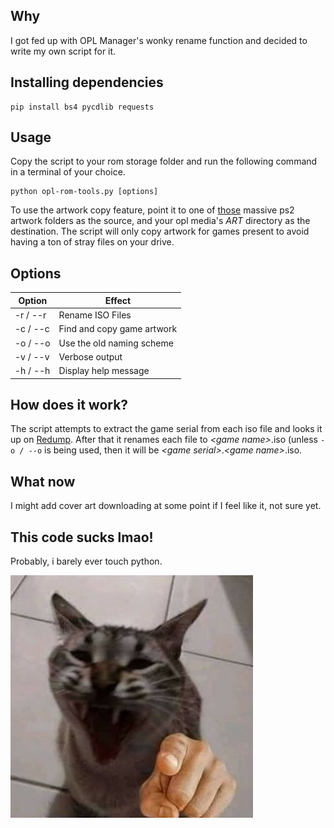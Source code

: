 ## Why
I got fed up with OPL Manager's wonky rename function and decided to write my own script for it.

## Installing dependencies
```
pip install bs4 pycdlib requests
```

## Usage
Copy the script to your rom storage folder and run the following command in a terminal of your choice.
```
python opl-rom-tools.py [options]
```
To use the artwork copy feature, point it to one of [those](https://archive.org/details/oplm-128x128) massive ps2 artwork folders as the source, and your opl media's *ART* directory as the destination.
The script will only copy artwork for games present to avoid having a ton of stray files on your drive.
## Options
| Option   | Effect                     |
|----------|----------------------------|
| -r / --r | Rename ISO Files           |
| -c / --c | Find and copy game artwork |
| -o / --o | Use the old naming scheme  |
| -v / --v | Verbose output             |
| -h / --h | Display help message       |

## How does it work?
The script attempts to extract the game serial from each iso file and looks it up on [Redump](http://redump.org).
After that it renames each file to *&lt;game name&gt;*.iso (unless ```-o / --o``` is being used, then it will be *&lt;game serial&gt;*.*&lt;game name&gt;*.iso.

## What now
I might add cover art downloading at some point if I feel like it, not sure yet.

## This code sucks lmao!
Probably, i barely ever touch python.

![Cat laughing about your failures](/img/point_and_laugh.jpg)